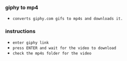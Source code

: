 ### giphy to mp4
- `converts giphy.com gifs to mp4s and downloads it.`

### instructions
- `enter giphy link`
- `press ENTER and wait for the video to download`
- `check the mp4s folder for the video`


